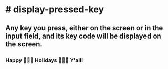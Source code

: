# # display-pressed-key
## Any key you press, either on the screen or in the input field, and its key code will be displayed on the screen.
##
### Happy 🌟🍾🌲 Holidays 🌲🍾🌟 Y'all!
# 